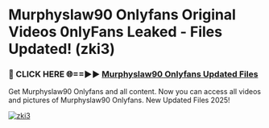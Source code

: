 # Murphyslaw90 Onlyfans Original Videos 0nlyFans Leaked - Files Updated! (zki3)

<h3>🔴 CLICK HERE 🌐==►► <a href="https://tinyurl.com/ehrbuxhb" rel="nofollow">Murphyslaw90 Onlyfans Updated Files</a></h3>

Get Murphyslaw90 Onlyfans and all content. Now you can access all videos and pictures of Murphyslaw90 Onlyfans. New Updated Files 2025!

[![zki3](https://i.imgur.com/lVYEuWS.gif)](https://tinyurl.com/ehrbuxhb)
